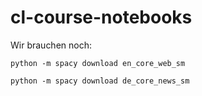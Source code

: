 # cl-course-notebooks
Wir brauchen noch: 
```
python -m spacy download en_core_web_sm

python -m spacy download de_core_news_sm
```
